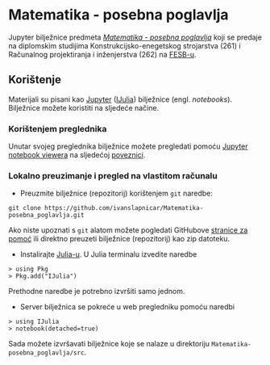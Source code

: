 # Matematika - posebna poglavlja

Jupyter bilježnice predmeta _[Matematika - posebna poglavlja](https://nastava.fesb.unist.hr/nastava/predmeti/8237)_ koji se predaje na diplomskim studijima Konstrukcijsko-enegetskog strojarstva (261) i Računalnog projektiranja i inženjerstva (262) na [FESB-u](https://www.fesb.unist.hr/).

## Korištenje

Materijali su pisani kao [Jupyter](http://jupyter.org/) ([IJulia](https://github.com/JuliaLang/IJulia.jl)) bilježnice (engl. _notebooks_). Bilježnice možete koristiti na sljedeće načine.

### Korištenjem preglednika
Unutar svojeg preglednika bilježnice možete pregledati pomoću [Jupyter notebook viewera](http://nbviewer.jupyter.org/) na sljedećoj [poveznici](http://nbviewer.ipython.org/url/github.com/ivanslapnicar/Matematika-posebna_poglavlja/tree/master/src/).

###  Lokalno preuzimanje i pregled na vlastitom računalu

* Preuzmite bilježnice (repozitorij) korištenjem `git` naredbe:
```
git clone https://github.com/ivanslapnicar/Matematika-posebna_poglavlja.git
```
Ako niste upoznati s `git` alatom možete pogledati GitHubove [stranice za pomoć](https://help.github.com/articles/set-up-git/) ili direktno preuzeti bilježnice (repozitorij) kao zip datoteku.

* Instalirajte [Julia-u](https://julialang.org/downloads/). U Julia terminalu izvedite naredbe
```
> using Pkg
> Pkg.add("IJulia")
```
Prethodne naredbe je potrebno izvršiti samo jednom.

* Server bilježnica se pokreće u web pregledniku  pomoću naredbi
```
> using IJulia
> notebook(detached=true)
```
Sada možete izvršavati bilježnice koje se nalaze u direktoriju `Matematika-posebna_poglavlja/src`.

